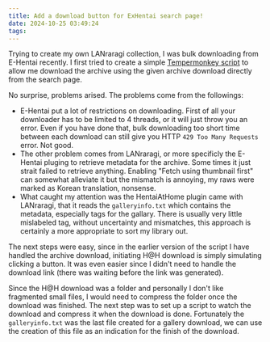 ```yaml
---
title: Add a download button for ExHentai search page!
date: 2024-10-25 03:49:24
tags:
---
```

Trying to create my own LANraragi collection, I was bulk downloading from E-Hentai recently.
I first tried to create a simple [Tempermonkey script](https://greasyfork.org/scripts/510654-exhentai-archive-download-button) to allow me download the archive using the given archive download directly from the search page.

No surprise, problems arised. The problems come from the followings:

- E-Hentai put a lot of restrictions on downloading. First of all your downloader has to be limited to 4 threads, or it will just throw you an error. Even if you have done that, bulk downloading too short time between each download can still give you HTTP `429 Too Many Requests` error. Not good.
- The other problem comes from LANraragi, or more specificly the E-Hentai pluging to retrieve metadata for the archive. Some times it just strait failed to retrieve anything. Enabling "Fetch using thumbnail first" can somewhat alleviate it but the mismatch is annoying, my raws were marked as Korean translation, nonsense.
- What caught my attention was the HentaiAtHome plugin came with LANraragi, that it reads the `galleryinfo.txt` which contains the metadata, especially tags for the gallary. There is usually very little mislabeled tag, without uncertainty and mismatches, this approach is certainly a more appropriate to sort my library out.

The next steps were easy, since in the earlier version of the script I have handled the archive download, initiating H@H download is simply simulating clicking a button.
It was even easier since I didn't need to handle the download link (there was waiting before the link was generated).

Since the H@H download was a folder and personally I don't like fragmented small files, I would need to compress the folder once the download was finished. 
The next step was to set up a script to watch the download and compress it when the download is done.
Fortunately the `galleryinfo.txt` was the last file created for a gallery download, we can use the creation of this file as an indication for the finish of the download.